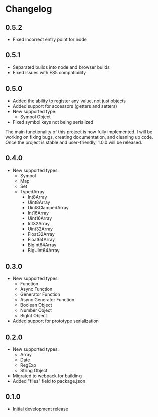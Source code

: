 # Changelog

## 0.5.2

- Fixed incorrect entry point for node

## 0.5.1

- Separated builds into node and browser builds
- Fixed issues with ES5 compatibility

## 0.5.0

- Added the ability to register any value, not just objects
- Added support for accessors (getters and setters)
- New supported type:
  - Symbol Object
- Fixed symbol keys not being serialized

The main functionality of this project is now fully implemented. I will be working on fixing bugs, creating documentation, and cleaning up code. Once the project is stable and user-friendly, 1.0.0 will be released.

## 0.4.0

- New supported types:
  - Symbol
  - Map
  - Set
  - TypedArray
    - Int8Array
    - Uint8Array
    - Uint8ClampedArray
    - Int16Array
    - Uint16Array
    - Int32Array
    - Uint32Array
    - Float32Array
    - Float64Array
    - BigInt64Array
    - BigUint64Array

## 0.3.0

- New supported types:
  - Function
  - Async Function
  - Generator Function
  - Async Generator Function
  - Boolean Object
  - Number Object
  - BigInt Object
- Added support for prototype serialization

## 0.2.0

- New supported types:
  - Array
  - Date
  - RegExp
  - String Object
- Migrated to webpack for building
- Added "files" field to package.json

## 0.1.0

- Initial development release
